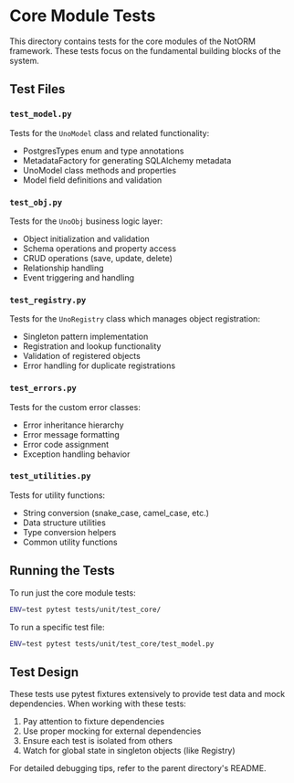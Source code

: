 # Core Module Tests

This directory contains tests for the core modules of the NotORM framework. These tests focus on the fundamental building blocks of the system.

## Test Files

### `test_model.py`

Tests for the `UnoModel` class and related functionality:
- PostgresTypes enum and type annotations
- MetadataFactory for generating SQLAlchemy metadata
- UnoModel class methods and properties
- Model field definitions and validation

### `test_obj.py`

Tests for the `UnoObj` business logic layer:
- Object initialization and validation
- Schema operations and property access
- CRUD operations (save, update, delete)
- Relationship handling
- Event triggering and handling

### `test_registry.py`

Tests for the `UnoRegistry` class which manages object registration:
- Singleton pattern implementation
- Registration and lookup functionality
- Validation of registered objects
- Error handling for duplicate registrations

### `test_errors.py`

Tests for the custom error classes:
- Error inheritance hierarchy
- Error message formatting
- Error code assignment
- Exception handling behavior

### `test_utilities.py`

Tests for utility functions:
- String conversion (snake_case, camel_case, etc.)
- Data structure utilities
- Type conversion helpers
- Common utility functions

## Running the Tests

To run just the core module tests:

```bash
ENV=test pytest tests/unit/test_core/
```

To run a specific test file:

```bash
ENV=test pytest tests/unit/test_core/test_model.py
```

## Test Design

These tests use pytest fixtures extensively to provide test data and mock dependencies. When working with these tests:

1. Pay attention to fixture dependencies
2. Use proper mocking for external dependencies
3. Ensure each test is isolated from others
4. Watch for global state in singleton objects (like Registry)

For detailed debugging tips, refer to the parent directory's README.